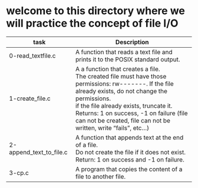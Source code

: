# welcome to this directory where we will practice the concept of file I/O
| task | Description |
| ---- | ----------- |
| 0-read_textfile.c | A function that reads a text file and prints it to the POSIX standard output. |
| 1-create_file.c | A a function that creates a file. <br/>The created file must have those permissions: rw-------. If the file already exists, do not change the permissions.<br/>if the file already exists, truncate it.<br/>Returns: 1 on success, -1 on failure (file can not be created, file can not be written, write “fails”, etc…) |
| 2-append_text_to_file.c | A function that appends text at the end of a file. <br/> Do not create the file if it does not exist. <br/> Return: 1 on success and -1 on failure. |
| 3-cp.c | A program that copies the content of a file to another file. |

